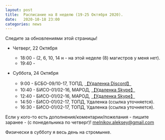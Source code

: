 ```yaml
---
layout: post
title:  Расписание на 8 неделю (19-25 Октября 2020). 
date:   2020-10-18 23:00
categories: news
---
```


Следите за обновлениями этой страницы!

* Четверг, 22 Октября
  * 18:00 - (2, 6, 10, 14 н  - на этой неделе (8) магистров у меня нет).
  * 19:40 - 

* Суббота, 24 Октября
  * 9:00  - БСБО-09/10-17, ТОПД,  [【Удаленка Discord】](https://discord.gg/V8ZUrmc)
  * 10:40 - БИСО-01/02-16, МАРОД, [【Удаленка Skype】](https://join.skype.com/csfK3o6Z7mTX)
  * 12:40 - БИСО-01/02-16, МАРОД, [【Удаленка Skype】](https://join.skype.com/csfK3o6Z7mTX)
  * 14:50 - БИСО-01/02-17, ТОПД,  Удаленка (ссылка уточняется).
  * 16:30 - БИСО-01/02-17, ТОПД,  Удаленка (ссылка уточняется).

Если у кого-то есть дополнения/коментарии/пожелания - пишите заранее - (с понедельника по четверг)!
melnikov.aleksey@gmail.com

Физически в субботу я весь день на стромынке.

